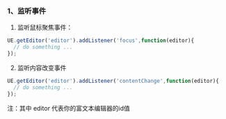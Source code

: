 ### 1、监听事件
1. 监听鼠标聚焦事件：
```js
UE.getEditor('editor').addListener('focus',function(editor){
  // do something ...
});
```
2. 监听内容改变事件
```js
UE.getEditor('editor').addListener('contentChange',function(editor){
  // do something ...
});
```
注：其中 editor 代表你的富文本编辑器的id值
